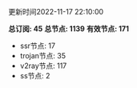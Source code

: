 更新时间2022-11-17 22:10:00

**总订阅: 45**
**总节点: 1139**
**有效节点: 171**
- ssr节点: 17
- trojan节点: 35
- v2ray节点: 117
- ss节点: 2
